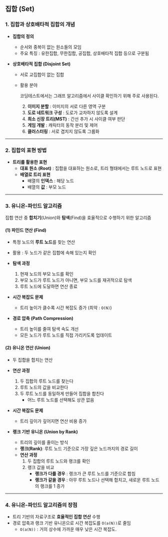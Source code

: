 ## 집합 (Set)

### 1. **집합과 상호배타적 집합의 개념**
- **집합의 정의**  
  - 순서와 중복이 없는 원소들의 모임
  - 주요 특징 : 유한집합, 무한집합, 공집합, 상호배타적 집합 등으로 구분됨

- **상호배타적 집합 (Disjoint Set)**  
  - 서로 교집합이 없는 집합
  - 활용 분야

    코딩테스트에서는 그래프 알고리즘에서 사이클 확인하기 위해 주로 사용된다.

    2. **이미지 분할** : 이미지의 서로 다른 영역 구분
    3. **도로 네트워크 구성** : 도로가 교차하지 않도록 설계
    4. **최소 신장 트리(MST)** : 간선 추가 시 사이클 여부 판단
    5. **게임 개발** : 캐릭터의 동작 분리 및 제어
    6. **클러스터링** : 서로 겹치지 않도록 그룹화

---

### 2. **집합의 표현 방법**
- **트리를 활용한 표현**
  - **대표 원소 (Root)** : 집합을 대표하는 원소로, 트리 형태에서는 루트 노드로 표현
  - **배열로 트리 표현**
    - 배열의 **인덱스** : 해당 노드
    - 배열의 **값** : 부모 노드

---

### 3. **유니온-파인드 알고리즘**
집합 연산 중 **합치기**(Union)와 **탐색**(Find)을 효율적으로 수행하기 위한 알고리즘

#### (1) **파인드 연산 (Find)**
- 특정 노드의 **루트 노드**를 찾는 연산
- 활용 : 두 노드가 같은 집합에 속해 있는지 확인
- **탐색 과정**
  1. 현재 노드의 부모 노드를 확인
  2. 부모 노드가 루트 노드가 아니면, 부모 노드를 재귀적으로 탐색
  3. 루트 노드에 도달하면 연산 종료
- **시간 복잡도 문제**
  - 트리 높이가 클수록 시간 복잡도 증가 (최악 : `O(N)`)

- **경로 압축 (Path Compression)**
  - 트리 높이를 줄여 탐색 속도 개선
  - 모든 노드가 루트 노드를 직접 가리키도록 업데이트

#### (2) **유니온 연산 (Union)**
- 두 집합을 합치는 연산
- **연산 과정**
  1. 두 집합의 루트 노드를 찾는다
  2. 루트 노드의 값을 비교한다
  3. 두 루트 노드를 동일하게 만들어 집합을 합친다
     - 어느 루트 노드를 선택해도 상관 없음

- **시간 복잡도 문제**
  - 트리 깊이가 깊어지면 연산 비용 증가

- **랭크 기반 유니온 (Union by Rank)**
  - 트리의 깊이를 줄이는 방식
  - **랭크(Rank)**: 루트 노드 기준으로 가장 깊은 노드까지의 경로 길이
  - **연산 과정**
    1. 두 집합의 루트 노드와 랭크를 확인
    2. 랭크 값을 비교
       - **랭크가 다를 경우** : 랭크가 큰 루트 노드를 기준으로 합침
       - **랭크가 같을 경우** : 아무 루트 노드나 선택해 합치고, 새로운 루트 노드의 랭크를 1 증가

---

### 4. **유니온-파인드 알고리즘의 장점**
- 트리 기반의 자료구조로 **효율적인 집합 연산** 수행
- 경로 압축과 랭크 기반 유니온으로 시간 복잡도를 `O(a(N))`로 줄임
  - `O(a(N))` : 거의 상수에 가까운 매우 낮은 시간 복잡도.